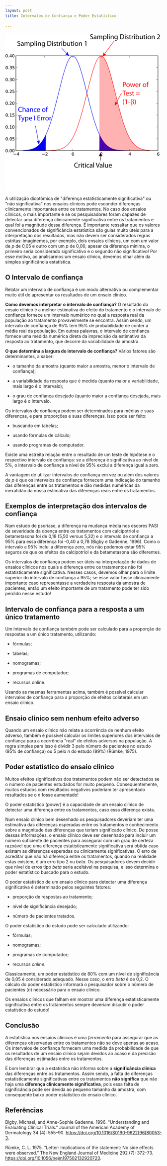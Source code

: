```yaml
---
layout: post
title: Intervalos de Confiança e Poder Estatístico

---
```


<img src="/images/power.png" width="500">

A utilização dicotômica de "diferença estatisticamente significativa" ou "não significativa" nos ensaios clínicos pode esconder diferenças clinicamente importantes entre os tratamentos.  No caso dos ensaios clínicos, o mais importante  é se os pesquisadores foram capazes de detectar uma diferença clinicamente significativa entre os tratamentos e qual foi a magnitude dessa diferença.
É importante ressaltar que os valores convencionados de significância estatística são guias muito úteis para a interpretação dos resultados, mas não devem ser considerados regras estritas: imaginemos, por exemplo,  dois ensaios clínicos, um com um valor de *p* de 0,05 e outro com um *p* de 0,06; apesar da diferença mínima, o primeiro seria considerado significativo e o segundo não significativo! Por esse motivo, ao analisarmos um ensaio clínico, devemos olhar além da simples significância estatística.




## O Intervalo de confiança

Relatar um intervalo de confiança é um modo alternativo ou complementar muito útil de apresentar os resultados de um ensaio clínico.

 **Como devemos interpretar o intervalo de confiança?** 
O resultado do ensaio clínico é a melhor estimativa do efeito do tratamento e o intervalo de confiança fornece um intervalo numérico no qual a resposta real da população ao tratamento provavelmente se encontra. Assim sendo, um intervalo de confiança de 95% tem 95% de probabilidade de conter a média real da população.
Em outras palavras, o intervalo de confiança fornece uma medida numérica direta da imprecisão da estimativa da resposta ao tratamento, que decorre da variabilidade da amostra.

**O que determina a largura do intervalo de confiança?** 
Vários fatores são determinantes, a saber:

- o tamanho da amostra (quanto maior a amostra, menor o intervalo de confiança);

- a variabilidade da resposta que é medida (quanto maior a variabilidade, mais largo é o intervalo);

- o grau de confiança desejado (quanto maior a confiança desejada, mais largo é o intervalo.


Os intervalos de confiança podem ser determinados para médias e suas diferenças, e para proporções e suas diferenças. Isso pode ser feito:

- buscando em tabelas;

- usando fórmulas de cálculo;

- usando programas de computador.

Existe uma estreita relação entre o resultado de um teste de hipótese e o respectivo intervalo de confiança: se a diferença é significativa ao nível de 5%, o intervalo de confiança a nível de 95%  exclui a diferença igual a zero.


A vantagem de utilizar intervalos de confiança em vez ou além dos valores de *p* é que os intervalos de confiança fornecem uma indicação do tamanho das diferenças entre os tratamentos e dão medidas numéricas da inexatidão da nossa estimativa das diferenças reais entre os tratamentos.


## Exemplos de interpretação dos intervalos de confiança

Num estudo de psoríase, a diferença na mudança média nos escores PASI de severidade da doença entre os tratamentos com calcipotriol e betametasona foi de 0,18 (5,50 versus 5,32) e o intervalo de confiança a 95% para essa diferença foi -0,40 a 0,78 (Bigby e Gadenne, 1996). Como o intervalo a 95% inclui a diferença zero, nós não podemos estar 95% seguros de que os efeitos da calcipotriol e da betametasona são diferentes.


Os intervalos de confiança podem ser úteis na interpretação de dados de ensaios clínicos nos quais a diferença entre os tratamentos não foi estatisticamente significativa.  Nesses casos, devemos olhar para o limite superior do intervalo de confiança a 95%; se esse valor fosse clinicamente importante caso representasse a verdadeira resposta da amostra de pacientes, então um efeito importante de um tratamento pode ter sido perdido nesse estudo!


## Intervalo de confiança para a resposta a um único tratamento

Um Intervalo de confiança também pode ser calculado para a proporção de respostas a um único tratamento, utilizando:

- fórmulas;

- tabelas;

- nomogramas;

- programas de computador;

- recursos online.


Usando as mesmas ferramentas acima, também é possível calcular intervalos de confiança para a proporção de efeitos colaterais em um ensaio clínico.
 


## Ensaio clínico sem nenhum efeito adverso

Quando um ensaio clínico não relata a ocorrência de nenhum efeito adverso, também é possível calcular os limites superiores dos intervalos de confiança para a ocorrência "real" de efeitos adversos na população.
A regra simples para isso é dividir 3 pelo número de pacientes no estudo (95% de confiança) ou 5 pelo *n* do estudo (99%) (Rümke, 1975).
	



## Poder estatístico do ensaio clínico

Muitos efeitos significativos dos tratamentos podem não ser detectados se o número de pacientes estudados for muito pequeno. Consequentemente, muitos estudos com resultados negativos poderiam ter apresentado resultados se o *n* fosse aumentado!

O poder estatístico (*power*) é a capacidade de um ensaio clínico de detectar uma diferença entre os tratamentos, caso essa diferença exista.

Num ensaio clínico bem desenhado os pesquisadores deveriam ter uma estimativa das diferenças esperadas entre os tratamentos e conhecimento sobre a magnitude das diferenças que teriam significado clínico. De posse dessas informações, o ensaio clínico deve ser desenhado para incluir um número suficiente de pacientes para assegurar com um grau de certeza razoável que uma diferença estatisticamente significativa será obtida caso existam as diferenças esperadas ou clinicamente significativas. O erro de acreditar que não há diferença entre os tratamentos, quando na realidade estas existem, é um erro tipo 2 ou *beta*. Os pesquisadores devem decidir que nível de erros tipo *beta* seria aceitável na pesquisa, e isso determina o poder estatístico buscado para o estudo.

O poder estatístico de um ensaio clínico para detectar uma diferença significativa é determinado pelos seguintes fatores:

- proporção de respostas ao tratamento;

- nível de significância desejado;

- número de pacientes tratados.

O poder estatístico do estudo pode ser calculado utilizando:

- fórmulas;

- nomogramas;

- programas de computador;

- recursos *online*.

Classicamente, um poder estatístico de 80% com um nível de significância de 0,05 é considerado adequado. Nesse caso, o erro *beta* é de 0,2. O cálculo do poder estatístico informará o pesquisador sobre o número de pacientes (*n*) necessário para o ensaio clínico.

Os ensaios clínicos que falham em mostrar uma diferença estatisticamente significativa entre os tratamentos sempre deveriam discutir o poder estatístico do estudo!


## Conclusão

A estatística nos ensaios clínicos é uma *ferramenta* para assegurar que as diferenças observadas entre os tratamentos não se deve apenas ao acaso. Os intervalos de confiança fornecem uma medida da probabilidade de que os resultados de um ensaio clínico sejam devidos ao acaso e da precisão das diferenças estimadas entre os tratamentos.

É bom lembrar que a estatística não informa sobre a **significância clínica** das diferenças entre os tratamentos. Assim sendo, a falta de diferenças estatisticamente significativas entre os tratamentos **não significa** que não haja uma **diferença clinicamente significativa**, pois essa falta de significância pode ser devida ao pequeno tamanho da amostra, com consequente baixo poder estatístico do ensaio clínico.

## Referências
 
Bigby, Michael, and Anne-Sophie Gadenne. 1996. “Understanding and Evaluating Clinical Trials.” Journal of the American Academy of Dermatology 34 (4): 555–90. https://doi.org/10.1016/S0190-9622(96)80053-3.
 
Rümke, C. L. 1975. “Letter: Implications of the statement: No side effects were observed.” The New England Journal of Medicine 292 (7): 372–73. https://doi.org/10.1056/nejm197502132920723.






  

 












